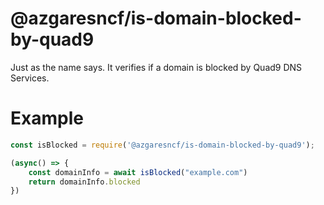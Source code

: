 # @azgaresncf/is-domain-blocked-by-quad9
Just as the name says.
It verifies if a domain is blocked by Quad9 DNS Services.

# Example
```js
const isBlocked = require('@azgaresncf/is-domain-blocked-by-quad9');

(async() => {
    const domainInfo = await isBlocked("example.com")
    return domainInfo.blocked
})
```